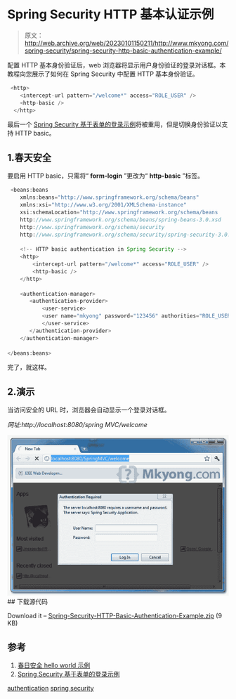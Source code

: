 # Spring Security HTTP 基本认证示例

> 原文：<http://web.archive.org/web/20230101150211/http://www.mkyong.com/spring-security/spring-security-http-basic-authentication-example/>

配置 HTTP 基本身份验证后，web 浏览器将显示用户身份验证的登录对话框。本教程向您展示了如何在 Spring Security 中配置 HTTP 基本身份验证。

```java
 <http>
	<intercept-url pattern="/welcome*" access="ROLE_USER" />
	<http-basic />
  </http> 
```

最后一个 [Spring Security 基于表单的登录示例](http://web.archive.org/web/20190225102114/http://www.mkyong.com/spring-security/spring-security-form-login-example/)将被重用，但是切换身份验证以支持 HTTP basic。

## 1.春天安全

要启用 HTTP basic，只需将“ **form-login** ”更改为“ **http-basic** ”标签。

```java
 <beans:beans 
	xmlns:beans="http://www.springframework.org/schema/beans" 
	xmlns:xsi="http://www.w3.org/2001/XMLSchema-instance"
	xsi:schemaLocation="http://www.springframework.org/schema/beans
	http://www.springframework.org/schema/beans/spring-beans-3.0.xsd
	http://www.springframework.org/schema/security
	http://www.springframework.org/schema/security/spring-security-3.0.3.xsd">

	<!-- HTTP basic authentication in Spring Security -->
	<http>
		<intercept-url pattern="/welcome*" access="ROLE_USER" />
		<http-basic />
	</http>

	<authentication-manager>
	   <authentication-provider>
	       <user-service>
		   <user name="mkyong" password="123456" authorities="ROLE_USER" />
	       </user-service>
	   </authentication-provider>
	</authentication-manager>

</beans:beans> 
```

完了，就这样。

 ## 2.演示

当访问安全的 URL 时，浏览器会自动显示一个登录对话框。

*网址:http://localhost:8080/spring MVC/welcome*

![http basic example](img/c66c48b3375b63eae21602f3b3e75730.png "spring-security-http-basic") ## 下载源代码

Download it – [Spring-Security-HTTP-Basic-Authentication-Example.zip](http://web.archive.org/web/20190225102114/http://www.mkyong.com/wp-content/uploads/2011/08/Spring-Security-HTTP-Basic-Authentication-Example.zip) (9 KB)

## 参考

1.  [春日安全 hello world 示例](http://web.archive.org/web/20190225102114/http://www.mkyong.com/spring-security/spring-security-hello-world-example/)
2.  [Spring Security 基于表单的登录示例](http://web.archive.org/web/20190225102114/http://www.mkyong.com/spring-security/spring-security-form-login-example/)

[authentication](http://web.archive.org/web/20190225102114/http://www.mkyong.com/tag/authentication/) [spring security](http://web.archive.org/web/20190225102114/http://www.mkyong.com/tag/spring-security/)







